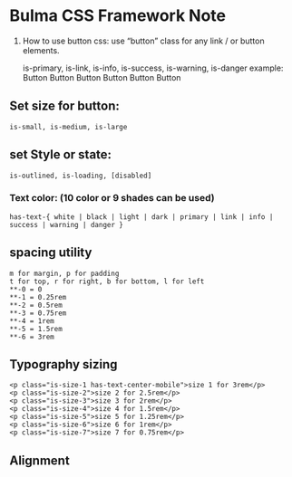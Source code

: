 # Bulma CSS Framework Note
1. How to use button css:
	use “button” class for any link / or button elements.
	

	is-primary, is-link, is-info, is-success, is-warning, is-danger
	example: 
	<a class="button is-primary">
  		Button
	</a>
	<a class="button is-link">
 		 Button
	</a>
	<a class="button is-info">
  		Button
	</a>
	<a class="button is-success">
  		Button
	</a>
	<a class="button is-warning">
  		Button
	</a>
	<a class="button is-danger">
  		Button
	</a>

## Set size for button: 
	is-small, is-medium, is-large
## set Style or state:
	is-outlined, is-loading, [disabled]

### Text color: (10 color or 9 shades can be used)
    has-text-{ white | black | light | dark | primary | link | info | success | warning | danger }

## spacing utility
    m for margin, p for padding 
    t for top, r for right, b for bottom, l for left
    **-0 = 0
    **-1 = 0.25rem
    **-2 = 0.5rem
    **-3 = 0.75rem
    **-4 = 1rem
    **-5 = 1.5rem
    **-6 = 3rem

##  Typography sizing 
    <p class="is-size-1 has-text-center-mobile">size 1 for 3rem</p>
    <p class="is-size-2">size 2 for 2.5rem</p>
    <p class="is-size-3">size 3 for 2rem</p>
    <p class="is-size-4">size 4 for 1.5rem</p>
    <p class="is-size-5">size 5 for 1.25rem</p>
    <p class="is-size-6">size 6 for 1rem</p>
    <p class="is-size-7">size 7 for 0.75rem</p>
## Alignment 
        